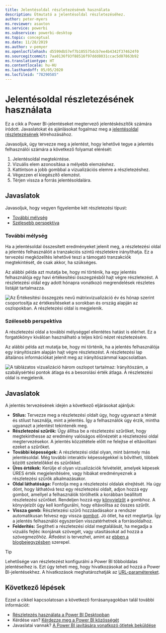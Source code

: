 ```yaml
---
title: Jelentésoldal részletezésének használata
description: Útmutató a jelentésoldal részletezéséhez.
author: peter-myers
ms.reviewer: asaxton
ms.service: powerbi
ms.subservice: powerbi-desktop
ms.topic: conceptual
ms.date: 11/28/2019
ms.author: v-pemyer
ms.openlocfilehash: d5599db57ef7b105575dcb7ee4b4342f374624f0
ms.sourcegitcommit: 7aa0136f93f88516f97ddd8031ccac5d07863b92
ms.translationtype: HT
ms.contentlocale: hu-HU
ms.lasthandoff: 05/05/2020
ms.locfileid: "78290585"
---
```

# <a name="use-report-page-drillthrough"></a>Jelentésoldal részletezésének használata

Ez a cikk a Power BI-jelentéseket megtervező jelentéskészítők számára íródott. Javaslatokat és ajánlásokat fogalmaz meg a [jelentésoldal részletezésének](../desktop-drillthrough.md) létrehozásához.

Javasoljuk, úgy tervezze meg a jelentést, hogy lehetővé tegye a jelentés felhasználói számára a következő folyamat elérését:

1. Jelentésoldal megtekintése.
2. Vizuális elem azonosítása a mélyebb elemzéshez.
3. Kattintson a jobb gombbal a vizualizációs elemre a részletezéshez.
4. Végezzen el kiegészítő elemzést.
5. Térjen vissza a forrás jelentésoldalára.

## <a name="suggestions"></a>Javaslatok

Javasoljuk, hogy vegyen figyelembe két részletezési típust:

- [További mélység](#additional-depth)
- [Szélesebb perspektíva](#broader-perspective)

### <a name="additional-depth"></a>További mélység

Ha a jelentésoldal összesített eredményeket jelenít meg, a részletezési oldal a jelentés felhasználóit a tranzakciós szintű részletekre irányíthatja. Ez a tervezési megközelítés lehetővé teszi a támogató tranzakciók megtekintését, de csak akkor, ha szükséges.

Az alábbi példa azt mutatja be, hogy mi történik, ha egy jelentés felhasználója egy havi értékesítési összegzésből hajt végre részletezést. A részletezési oldal egy adott hónapra vonatkozó megrendelések részletes listáját tartalmazza.

![Az Értékesítési összegzés nevű mátrixvizualizáció év és hónap szerint csoportosítja az értékesítéseket a sorokban és ország alapján az oszlopokban. A részletezési oldal is megjelenik.](media/report-drillthrough/suggestion-drillthrough-add-depth.png)

### <a name="broader-perspective"></a>Szélesebb perspektíva

A részletezési oldal a további mélységgel ellentétes hatást is elérhet. Ez a forgatókönyv kiválóan használható a teljes körű nézet részletezésére.

Az alábbi példa azt mutatja be, hogy mi történik, ha a jelentés felhasználója egy irányítószám alapján hajt végre részletezést. A részletezési lap általános információkat jelenít meg az irányítószámmal kapcsolatban.

![A táblázatos vizualizáció három oszlopot tartalmaz: Irányítószám, a szabálysértési pontok átlaga és a besorolási érték átlaga. A részletezési oldal is megjelenik.](media/report-drillthrough/suggestion-drillthrough-broader-perspective.png)

## <a name="recommendations"></a>Javaslatok

A jelentés tervezésének idején a következő eljárásokat ajánljuk:

- **Stílus:** Tervezze meg a részletezési oldalt úgy, hogy ugyanazt a témát és stílust használja, mint a jelentés. Így a felhasználók úgy érzik, mintha ugyanazt a jelentést tekintenék meg.
- **Részletezési szűrők:** Úgy állítsa be a részletezési szűrőket, hogy megtekinthesse az eredmény valóságos előnézetét a részletezési oldal megtervezésekor. A jelentés közzététele előtt ne felejtse el eltávolítani ezeket a szűrőket.
- **További képességek:** A részletezési oldal olyan, mint bármely más jelentésoldal. Még további interaktív képességekkel is bővítheti, többek között szeletelőkkel és szűrőkkel.
- **Üres értékek:** Kerülje el olyan vizualizációk felvételét, amelyek képesek ÜRES érték megjelenítésére, vagy hibákat eredményeznek a részletezési szűrők alkalmazásakor.
- **Oldal láthatósága:** Fontolja meg a részletezési oldalak elrejtését. Ha úgy dönt, hogy láthatóvá tesz egy részletezési oldalt, adjon hozzá egy gombot, amellyel a felhasználók törölhetik a korábban beállított részletezési szűrőket. Rendeljen hozzá egy [könyvjelzőt](../desktop-bookmarks.md) a gombhoz. A könyvjelzőt úgy kell konfigurálni, hogy eltávolítsa az összes szűrőt.
- **Vissza gomb:** Részletezési szűrő hozzáadásakor a rendszer automatikusan felvesz egy vissza [gombot](../desktop-buttons.md). Jó ötlet, ha ezt megtartja. Így a jelentés felhasználói egyszerűen visszatérhetnek a forrásoldalhoz.
- **Felderítés:** Segítheti a részletezési oldal megtalálását, ha megadja a vizuális fejléc ikonjának szövegét, vagy utasításokat ad hozzá a szövegmezőhöz. Átfedést is tervezhet, amint az [ebben a blogbejegyzésben](https://alluringbi.com/2019/10/23/overlays-for-true-self-serve-reporting/) szerepel.

> [!TIP]
> Lehetősége van részletezést konfigurálni a Power BI többoldalas jelentéseihez is. Ezt úgy teheti meg, hogy hivatkozásokat ad hozzá a Power BI-jelentésekhez. A hivatkozások meghatározhatják az [URL-paramétereket](https://powerbi.microsoft.com/blog/url-parameters-for-paginated-reports-are-now-available/).

## <a name="next-steps"></a>Következő lépések

Ezzel a cikkel kapcsolatosan a következő forrásanyagokban talál további információt:

- [Részletezés használata a Power BI Desktopban](../desktop-drillthrough.md)
- Kérdése van? [Kérdezze meg a Power BI közösségét](https://community.powerbi.com/)
- Javaslatai vannak? [A Power BI javítására vonatkozó ötletek beküldése](https://ideas.powerbi.com/)
